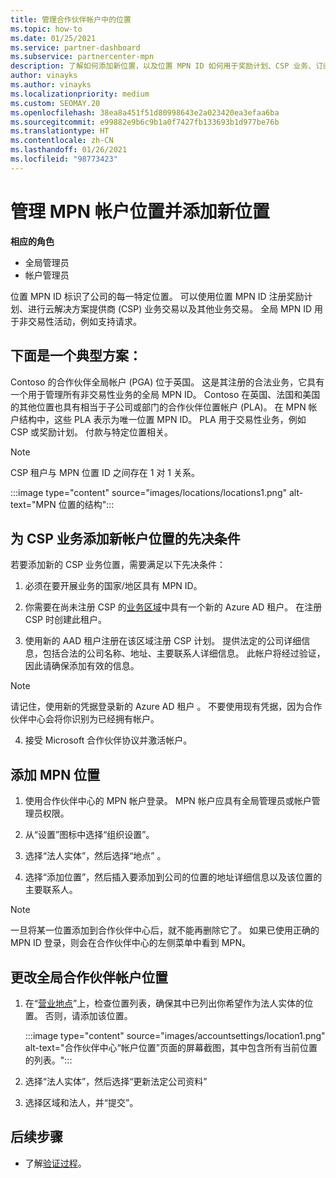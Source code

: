 ```yaml
---
title: 管理合作伙伴帐户中的位置
ms.topic: how-to
ms.date: 01/25/2021
ms.service: partner-dashboard
ms.subservice: partnercenter-mpn
description: 了解如何添加新位置，以及位置 MPN ID 如何用于奖励计划、CSP 业务、订阅和其他交易。
author: vinayks
ms.author: vinayks
ms.localizationpriority: medium
ms.custom: SEOMAY.20
ms.openlocfilehash: 38ea8a451f51d80998643e2a023420ea3efaa6ba
ms.sourcegitcommit: e99882e9b6c9b1a0f7427fb133693b1d977be76b
ms.translationtype: HT
ms.contentlocale: zh-CN
ms.lasthandoff: 01/26/2021
ms.locfileid: "98773423"
---
```

# <a name="manage-your-mpn-account-locations-and-add-a-new-location"></a>管理 MPN 帐户位置并添加新位置


**相应的角色**

- 全局管理员
- 帐户管理员

位置 MPN ID 标识了公司的每一特定位置。 可以使用位置 MPN ID 注册奖励计划、进行云解决方案提供商 (CSP) 业务交易以及其他业务交易。 全局 MPN ID 用于非交易性活动，例如支持请求。

## <a name="the-following-is-a-typical-scenario"></a>下面是一个典型方案：

Contoso 的合作伙伴全局帐户 (PGA) 位于英国。 这是其注册的合法业务，它具有一个用于管理所有非交易性业务的全局 MPN ID。 Contoso 在英国、法国和美国的其他位置也具有相当于子公司或部门的合作伙伴位置帐户 (PLA)。 在 MPN 帐户结构中，这些 PLA 表示为唯一位置 MPN ID。 PLA 用于交易性业务，例如 CSP 或奖励计划。 付款与特定位置相关。 

>[!NOTE]
>CSP 租户与 MPN 位置 ID 之间存在 1 对 1 关系。

:::image type="content" source="images/locations/locations1.png" alt-text="MPN 位置的结构":::

## <a name="prerequisites-in-order-to-add-a-new-account-location-for-a-csp-business"></a>为 CSP 业务添加新帐户位置的先决条件

若要添加新的 CSP 业务位置，需要满足以下先决条件：

1. 必须在要开展业务的国家/地区具有 MPN ID。

1. 你需要在尚未注册 CSP 的[业务区域](regional-authorization-overview.md)中具有一个新的 Azure AD 租户。 在注册 CSP 时创建此租户。
 
3. 使用新的 AAD 租户注册在该区域注册 CSP 计划。
提供法定的公司详细信息，包括合法的公司名称、地址、主要联系人详细信息。 此帐户将经过验证，因此请确保添加有效的信息。

>[!NOTE] 
 >请记住，使用新的凭据登录新的 Azure AD 租户 。 不要使用现有凭据，因为合作伙伴中心会将你识别为已经拥有帐户。

4. 接受 Microsoft 合作伙伴协议并激活帐户。

## <a name="add-an-mpn-location"></a>添加 MPN 位置

1. 使用合作伙伴中心的 MPN 帐户登录。 MPN 帐户应具有全局管理员或帐户管理员权限。 

1. 从“设置”图标中选择“组织设置”。 

2. 选择“法人实体”，然后选择“地点” 。

3. 选择“添加位置”，然后插入要添加到公司的位置的地址详细信息以及该位置的主要联系人。

> [!NOTE]
> 一旦将某一位置添加到合作伙伴中心后，就不能再删除它了。 如果已使用正确的 MPN ID 登录，则会在合作伙伴中心的左侧菜单中看到 MPN。

## <a name="change-global-partner-account-location"></a>更改全局合作伙伴帐户位置

1. 在“[营业地点](https://partner.microsoft.com/dashboard/account/v3/organization/legalinfo#mpn)”上，检查位置列表，确保其中已列出你希望作为法人实体的位置。 否则，请添加该位置。

   :::image type="content" source="images/accountsettings/location1.png" alt-text="合作伙伴中心“帐户位置”页面的屏幕截图，其中包含所有当前位置的列表。":::

2. 选择“法人实体”，然后选择“更新法定公司资料” 
  
3. 选择区域和法人，并“提交”。

  
## <a name="next-steps"></a>后续步骤

- 了解[验证过程](verification-responses.md)。
